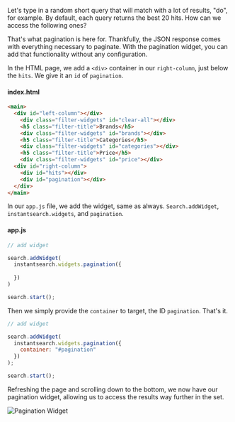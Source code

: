 Let's type in a random short query that will match with a lot of results, "do", for example. By default, each query returns the best 20 hits. How can we access the following ones?

That's what pagination is here for. Thankfully, the JSON response comes with everything necessary to paginate. With the pagination widget, you can add that functionality without any configuration.

In the HTML page, we add a `<div>` container in our `right-column`, just below the `hits`. We give it an `id` of `pagination`. 

#### index.html
```html
<main>
  <div id="left-column"></div>
    <div class="filter-widgets" id="clear-all"></div>
    <h5 class="filter-title">Brands</h5>
    <div class="filter-widgets" id="brands"></div>
    <h5 class="filter-title">Categories</h5>
    <div class="filter-widgets" id="categories"></div>
    <h5 class="filter-title">Price</h5>
    <div class="filter-widgets" id="price"></div>
  <div id="right-column">
    <div id="hits"></div>
    <div id="pagination"></div>
  </div>
</main>
```

In our `app.js` file, we add the widget, same as always. `Search.addWidget`, `instantsearch.widgets`, and `pagination`.

#### app.js
```js
// add widget

search.addWidget(
  instantsearch.widgets.pagination({
    
  })
)

search.start();
```

Then we simply provide the `container` to target, the ID `pagination`. That's it. 


```js
// add widget

search.addWidget(
  instantsearch.widgets.pagination({
    container: "#pagination"
  })
);

search.start();
```

Refreshing the page and scrolling down to the bottom, we now have our pagination widget, allowing us to access the results way further in the set.

![Pagination Widget](https://res.cloudinary.com/dg3gyk0gu/image/upload/v1554498342/transcript-images/algolia-paginate-large-sets-of-algolia-data-with-instantsearch-js-pagination-widget-displayed-in-browser.jpg)